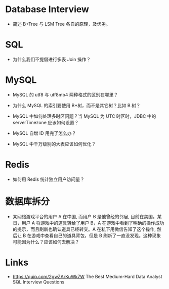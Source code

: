 # Database Interview

- 简述 B+Tree 与 LSM Tree 各自的原理，及优劣。

# SQL

- 为什么我们不提倡进行多表 Join 操作？

# MySQL

- MySQL 的 utf8 与 utf8mb4 两种格式的区别在哪里？

- 为什么 MySQL 的索引要使用 B+树，而不是其它树？比如 B 树？

- MySQL 中如何处理多时区问题？当 MySQL 为 UTC 时区时，JDBC 中的 serverTimezone 应该如何设置？

- MySQL 自增 ID 用完了怎么办？

- MySQL 中千万级别的大表应该如何优化？

# Redis

- 如何用 Redis 统计独立用户访问量？

# 数据库拆分

- 某网络游戏平台的用户 A 在中国, 而用户 B 是他曾经的邻居, 目前在美国。某日，用户 A 将游戏中的道具转给了用户 B，A 在游戏中看到了明确的操作成功的提示，而且刷新也确认道具已经转交。A 在私下用微信告知了这个操作, 然后让 B 在游戏中查看自己的道具背包，但是 B 刷新了一直没发现。这种现象可能因为什么？应该如何去解决？

# Links

- https://quip.com/2gwZArKuWk7W The Best Medium-Hard Data Analyst SQL Interview Questions
